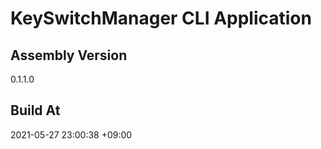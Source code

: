 KeySwitchManager CLI Application
==============================

## Assembly Version

0.1.1.0

## Build At

2021-05-27 23:00:38 +09:00
